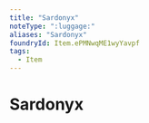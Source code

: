 ```yaml
---
title: "Sardonyx"
noteType: ":luggage:"
aliases: "Sardonyx"
foundryId: Item.ePMNwqME1wyYavpf
tags:
  - Item
---
```


# Sardonyx
